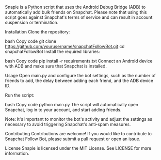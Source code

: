 Snapie is a Python script that uses the Android Debug Bridge (ADB) to automatically add bulk friends on Snapchat. Please note that using this script goes against Snapchat's terms of service and can result in account suspension or termination.

Installation
Clone the repository:

bash
Copy code
git clone https://github.com/yourusername/snapchatFollowBot.git
cd snapchatFollowBot
Install the required libraries:

bash
Copy code
pip install -r requirements.txt
Connect an Android device with ADB and make sure that Snapchat is installed.

Usage
Open main.py and configure the bot settings, such as the number of friends to add, the delay between adding each friend, and the ADB device ID.

Run the script:

bash
Copy code
python main.py
The script will automatically open Snapchat, log in to your account, and start adding friends.

Note: It's important to monitor the bot's activity and adjust the settings as necessary to avoid triggering Snapchat's anti-spam measures.

Contributing
Contributions are welcome! If you would like to contribute to Snapchat Follow Bot, please submit a pull request or open an issue.

License
Snapie is licensed under the MIT License. See LICENSE for more information.
